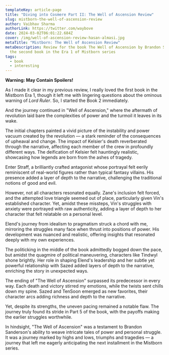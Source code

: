 ```yaml
---
templateKey: article-page
title: "Diving into Cosmere Part II: The Well of Ascension Review"
slug: mistborn-the-well-of-ascension-review
author: Vaibhav Sharma
authorLink: https://twitter.com/waybove
date: 2024-03-02T06:01:22.684Z
cover: /img/well-of-ascension-review-hasan-almasi.jpg
metaTitle: "Mistborn: The Well of Ascension Review"
metaDescription: Review for the book The Well of Ascension by Brandon Sanderson,
  the second book in the Era 1 of Mistborn series
tags:
  - book
  - interesting
---
```

**Warning: May Contain Spoilers!**

As I made it clear in my previous review, I really loved the first book in the Mistborn Era 1, though it left me with lingering questions about the ominous warning of *Lord Ruler*. So, I started the Book 2 immediately.

And the journey continued in "Well of Ascension," where the aftermath of revolution laid bare the complexities of power and the turmoil it leaves in its wake.

The initial chapters painted a vivid picture of the instability and power vacuum created by the revolution — a stark reminder of the consequences of upheaval and change. The impact of Kelsier's death reverberated through the narrative, affecting each member of the crew in profoundly different ways. The deification of Kelsier felt hauntingly realistic, showcasing how legends are born from the ashes of tragedy.

Enter Straff, a brilliantly crafted antagonist whose portrayal felt eerily reminiscent of real-world figures rather than typical fantasy villains. His presence added a layer of depth to the narrative, challenging the traditional notions of good and evil.

However, not all characters resonated equally. Zane's inclusion felt forced, and the attempted love triangle seemed out of place, particularly given Vin's established character. Yet, amidst these missteps, Vin's struggles with anxiety were portrayed with raw authenticity, adding a layer of depth to her character that felt relatable on a personal level.

Elend's journey from idealism to pragmatism struck a chord with me, mirroring the struggles many face when thrust into positions of power. His development was nuanced and realistic, offering insights that resonated deeply with my own experiences.

The politicking in the middle of the book admittedly bogged down the pace, but amidst the quagmire of political maneuvering, characters like Tindwyl shone brightly. Her role in shaping Elend's leadership and her subtle yet powerful relationship with Sazed added layers of depth to the narrative, enriching the story in unexpected ways.

The ending of "The Well of Ascension" surpassed its predecessor in every way. Each death and victory stirred my emotions, while the twists sent chills down my spine. Sazed and TenSoon emerged as new favorites, their character arcs adding richness and depth to the narrative.

Yet, despite its strengths, the uneven pacing remained a notable flaw. The journey truly found its stride in Part 5 of the book, with the payoffs making the earlier struggles worthwhile.

In hindsight, "The Well of Ascension" was a testament to Brandon Sanderson's ability to weave intricate tales of power and personal struggle. It was a journey marked by highs and lows, triumphs and tragedies — a journey that left me eagerly anticipating the next installment in the Mistborn series.